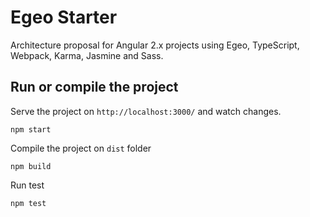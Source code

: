 # Egeo Starter
Architecture proposal for Angular 2.x projects using Egeo, TypeScript, Webpack, Karma, Jasmine and Sass.

## Run or compile the project
Serve the project on `http://localhost:3000/` and watch changes.
```
npm start
```

Compile the project on `dist` folder
```
npm build
```

Run test
```
npm test
```

